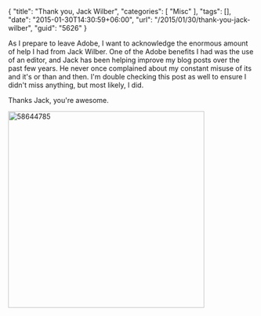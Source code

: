 {
	"title": "Thank you, Jack Wilber",
	"categories": [
		"Misc"
	],
	"tags": [],
	"date": "2015-01-30T14:30:59+06:00",
	"url": "/2015/01/30/thank-you-jack-wilber",
	"guid": "5626"
}

As I prepare to leave Adobe, I want to acknowledge the enormous amount of help I had from Jack Wilber. One of the Adobe benefits I had was the use of an editor, and Jack has been helping improve my blog posts over the past few years. He never once complained about my constant misuse of its and it's or than and then. I'm double checking this post as well to ensure I didn't miss anything, but most likely, I did. 

Thanks Jack, you're awesome.

<a href="http://www.raymondcamden.com/wp-content/uploads/2015/01/58644785.jpg"><img src="https://static.raymondcamden.com/images/wp-content/uploads/2015/01/58644785.jpg" alt="58644785" width="400" height="400" class="alignnone size-full wp-image-5627" /></a>